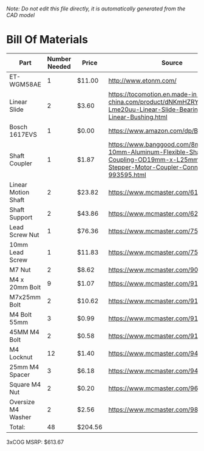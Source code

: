 ###### Note: Do not edit this file directly, it is automatically generated from the CAD model 
# Bill Of Materials 
 |Part|Number Needed|Price|Source| 
 |----|----------|-----|-----|
|ET-WGM58AE|1|$11.00|http://www.etonm.com/|
|Linear Slide|2|$3.60|https://tocomotion.en.made-in-china.com/product/dNKmHZRYAIWa/China-Lme20uu-Linear-Slide-Bearing-20mm-Linear-Bushing.html|
|Bosch 1617EVS|1|$0.00|https://www.amazon.com/dp/B00004TKHV|
|Shaft Coupler|1|$1.87|https://www.banggood.com/8mm-x-10mm-Aluminum-Flexible-Shaft-Coupling-OD19mm-x-L25mm-CNC-Stepper-Motor-Coupler-Connector-p-993595.html|
|Linear Motion Shaft|2|$23.82|https://www.mcmaster.com/6112k109|
|Shaft Support|2|$43.86|https://www.mcmaster.com/62645k42|
|Lead Screw Nut|1|$76.36|https://www.mcmaster.com/7549k16|
|10mm Lead Screw|1|$11.83|https://www.mcmaster.com/7549k71|
|M7 Nut|2|$8.62|https://www.mcmaster.com/90592a018|
|M4 x 20mm Bolt|9|$1.07|https://www.mcmaster.com/91239a152|
|M7x25mm Bolt|2|$10.62|https://www.mcmaster.com/91290a166|
|M4 Bolt 55mm|3|$0.99|https://www.mcmaster.com/91290a187|
|45MM M4 Bolt|2|$0.58|https://www.mcmaster.com/91502a134|
|M4 Locknut|12|$1.40|https://www.mcmaster.com/94645a101|
|25mm M4 Spacer|3|$6.18|https://www.mcmaster.com/94669a092|
|Square M4 Nut|2|$0.20|https://www.mcmaster.com/96887a329|
|Oversize M4 Washer|2|$2.56|https://www.mcmaster.com/98040a102|
|Total: |48|$204.56| |

 3xCOG MSRP: $613.67